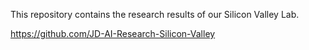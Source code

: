 This repository contains the research results of our Silicon Valley Lab.

https://github.com/JD-AI-Research-Silicon-Valley
